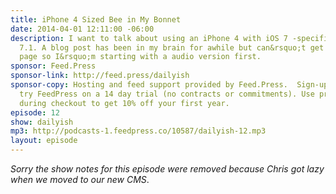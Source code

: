 ```yaml
---
title: iPhone 4 Sized Bee in My Bonnet
date: 2014-04-01 12:11:00 -06:00
description: I want to talk about using an iPhone 4 with iOS 7 -specifically iOS
  7.1. A blog post has been in my brain for awhile but can&rsquo;t get it on the digital
  page so I&rsquo;m starting with a audio version first.
sponsor: Feed.Press
sponsor-link: http://feed.press/dailyish
sponsor-copy: Hosting and feed support provided by Feed.Press.  Sign-up today and
  try FeedPress on a 14 day trial (no contracts or commitments). Use promo code "dailyish"
  during checkout to get 10% off your first year.
episode: 12
show: dailyish
mp3: http://podcasts-1.feedpress.co/10587/dailyish-12.mp3
layout: episode
---
```


<em>Sorry the show notes for this episode were removed because Chris got lazy when we moved to our new CMS</em>.

